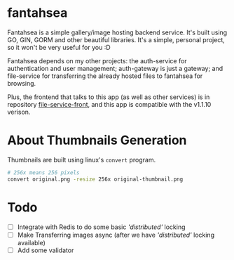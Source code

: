 # fantahsea

Fantahsea is a simple gallery/image hosting backend service. It's built using GO, GIN, GORM and other beautiful libraries. It's a simple, personal project, so it won't be very useful for you :D

Fantahsea depends on my other projects: the auth-service for authentication and user management; auth-gateway is just a gateway; and file-service for transferring the already hosted files to fantahsea for browsing.

Plus, the frontend that talks to this app (as well as other services) is in repository [file-service-front](https://github.com/CurtisNewbie/file-service-front), and this app is compatible with the v1.1.10 verison. 

# About Thumbnails Generation

Thumbnails are built using linux's `convert` program.

```sh
# 256x means 256 pixels
convert original.png -resize 256x original-thumbnail.png
```

# Todo

- [ ] Integrate with Redis to do some basic *'distributed'* locking 
- [ ] Make Transferring images async (after we have *'distributed'* locking available) 
- [ ] Add some validator
